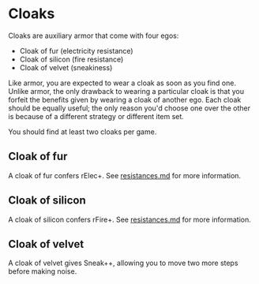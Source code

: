 # Cloaks

Cloaks are auxiliary armor that come with four egos:

- Cloak of fur (electricity resistance)
- Cloak of silicon (fire resistance)
- Cloak of velvet (sneakiness)

Like armor, you are expected to wear a cloak as soon as you find one. Unlike
armor, the only drawback to wearing a particular cloak is that you forfeit the
benefits given by wearing a cloak of another ego. Each cloak should be equally
useful; the only reason you'd choose one over the other is because of a
different strategy or different item set.

You should find at least two cloaks per game.

## Cloak of fur

A cloak of fur confers rElec+. See [resistances.md](resistances.md) for more
information.

## Cloak of silicon

A cloak of silicon confers rFire+. See [resistances.md](resistances.md) for more
information.

## Cloak of velvet

A cloak of velvet gives Sneak++, allowing you to move two more steps before
making noise.
